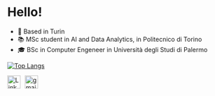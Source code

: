# Hello! 

- 📍 Based in Turin
- 📚 MSc student in AI and Data Analytics, in Politecnico di Torino
- 🎓 BSc in Computer Engeneer in Università degli Studi di Palermo


[![Top Langs](https://github-readme-stats.vercel.app/api/top-langs/?username=andrea-scaturro&layout=donut&theme=dark )](https://github.com/andrea-scaturro/github-readme-stats)

<div style="display: flex;">
    <a href="https://www.linkedin.com/in/andrea-scaturro-8ba2552b8/" style="margin-right: 10px;">
        <img src="https://img.icons8.com/ios-filled/50/ffffff/linkedin.png" alt="LinkedIn Logo" width="30" height="30">
    </a>
 <a href="mailto:andrea11122000@gmail.com">
    <img width="30" height="30" src="https://img.icons8.com/ios-filled/50/ffffff/gmail-new.png" alt="gmail-new"/>
</a>


  
</div>




